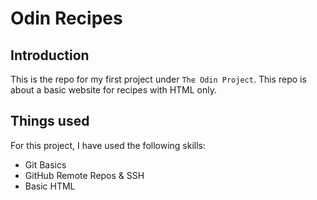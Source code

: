 # Odin Recipes

## Introduction

This is the repo for my first project under `The Odin Project`. This repo is about a basic website for recipes with HTML only.

## Things used

For this project, I have used the following skills:

- Git Basics
- GitHub Remote Repos & SSH
- Basic HTML
